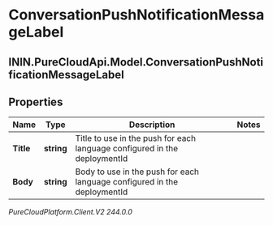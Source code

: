 # ConversationPushNotificationMessageLabel

## ININ.PureCloudApi.Model.ConversationPushNotificationMessageLabel

## Properties

|Name | Type | Description | Notes|
|------------ | ------------- | ------------- | -------------|
| **Title** | **string** | Title to use in the push for each language configured in the deploymentId | |
| **Body** | **string** | Body to use in the push for each language configured in the deploymentId | |



_PureCloudPlatform.Client.V2 244.0.0_

